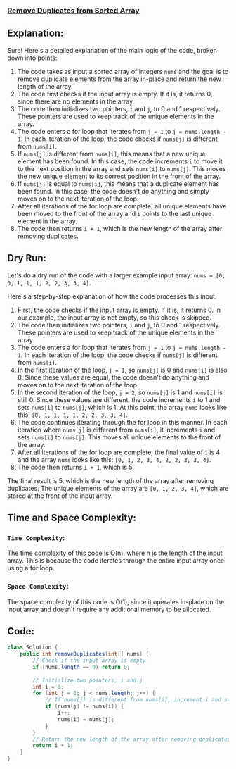 ### [Remove Duplicates from Sorted Array](https://leetcode.com/problems/remove-duplicates-from-sorted-array/description/)

## Explanation:
Sure! Here's a detailed explanation of the main logic of the code, broken down into points:

1. The code takes as input a sorted array of integers `nums` and the goal is to remove duplicate elements from the array in-place and return the new length of the array.
2. The code first checks if the input array is empty. If it is, it returns 0, since there are no elements in the array.
3. The code then initializes two pointers, `i` and `j`, to 0 and 1 respectively. These pointers are used to keep track of the unique elements in the array.
4. The code enters a for loop that iterates from `j = 1` to `j = nums.length - 1`. In each iteration of the loop, the code checks if `nums[j]` is different from `nums[i]`.
5. If `nums[j]` is different from `nums[i]`, this means that a new unique element has been found. In this case, the code increments `i` to move it to the next position in the array and sets `nums[i]` to `nums[j]`. This moves the new unique element to its correct position in the front of the array.
6. If `nums[j]` is equal to `nums[i]`, this means that a duplicate element has been found. In this case, the code doesn't do anything and simply moves on to the next iteration of the loop.
7. After all iterations of the for loop are complete, all unique elements have been moved to the front of the array and `i` points to the last unique element in the array.
8. The code then returns `i + 1`, which is the new length of the array after removing duplicates.

## Dry Run:
Let's do a dry run of the code with a larger example input array: `nums = [0, 0, 1, 1, 1, 2, 2, 3, 3, 4]`.

Here's a step-by-step explanation of how the code processes this input:

1. First, the code checks if the input array is empty. If it is, it returns 0. In our example, the input array is not empty, so this check is skipped.
2. The code then initializes two pointers, `i` and `j`, to 0 and 1 respectively. These pointers are used to keep track of the unique elements in the array.
3. The code enters a for loop that iterates from `j = 1` to `j = nums.length - 1`. In each iteration of the loop, the code checks if `nums[j]` is different from `nums[i]`.
4. In the first iteration of the loop, `j = 1`, so `nums[j]` is 0 and `nums[i]` is also 0. Since these values are equal, the code doesn't do anything and moves on to the next iteration of the loop.
5. In the second iteration of the loop, `j = 2`, so `nums[j]` is 1 and `nums[i]` is still 0. Since these values are different, the code increments `i` to 1 and sets `nums[i]` to `nums[j]`, which is 1. At this point, the array `nums` looks like this: `[0, 1, 1, 1, 1, 2, 2, 3, 3, 4]`.
6. The code continues iterating through the for loop in this manner. In each iteration where `nums[j]` is different from `nums[i]`, it increments `i` and sets `nums[i]` to `nums[j]`. This moves all unique elements to the front of the array.
7. After all iterations of the for loop are complete, the final value of `i` is 4 and the array `nums` looks like this: `[0, 1, 2, 3, 4, 2, 2, 3, 3, 4]`.
8. The code then returns `i + 1`, which is 5.

The final result is 5, which is the new length of the array after removing duplicates. The unique elements of the array are `[0, 1, 2, 3, 4]`, which are stored at the front of the input array.

## Time and Space Complexity:
### `Time Complexity`:
The time complexity of this code is O(n), where n is the length of the input array. This is because the code iterates through the entire input array once using a for loop.

### `Space Complexity`:
The space complexity of this code is O(1), since it operates in-place on the input array and doesn't require any additional memory to be allocated.

## Code:
```java
class Solution {
    public int removeDuplicates(int[] nums) {
        // Check if the input array is empty
        if (nums.length == 0) return 0;
        
        // Initialize two pointers, i and j
        int i = 0;
        for (int j = 1; j < nums.length; j++) {
            // If nums[j] is different from nums[i], increment i and set nums[i] to nums[j]
            if (nums[j] != nums[i]) {
                i++;
                nums[i] = nums[j];
            }
        }
        // Return the new length of the array after removing duplicates
        return i + 1;
    }
}
```
